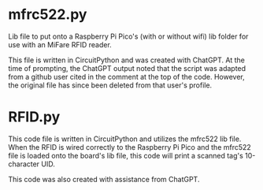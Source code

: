 # mfrc522.py
Lib file to put onto a Raspberry Pi Pico's (with or without wifi) lib folder for use with an MiFare RFID reader.

This file is written in CircuitPython and was created with ChatGPT. At the time of prompting, the ChatGPT output noted that the script was adapted from a github user cited in the comment at the top of the code. However, the original file has since been deleted from that user's profile.

# RFID.py
This code file is written in CircuitPython and utilizes the mfrc522 lib file. When the RFID is wired correctly to the Raspberry Pi Pico and the mfrc522 file is loaded onto the board's lib file, this code will print a scanned tag's 10-character UID.

This code was also created with assistance from ChatGPT.
